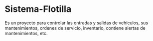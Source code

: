 # Sistema-Flotilla
Es un proyecto para controlar las entradas y salidas de vehículos, sus mantenimientos, ordenes de servicio, inventario, contiene alertas de mantenimientos, etc.
